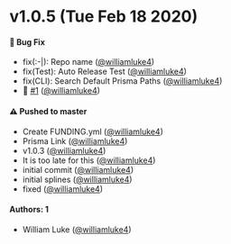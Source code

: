 # v1.0.5 (Tue Feb 18 2020)

#### 🐛  Bug Fix

- fix(:-|): Repo name  ([@williamluke4](https://github.com/williamluke4))
- fix(Test): Auto Release Test  ([@williamluke4](https://github.com/williamluke4))
- fix(CLI): Search Default Prisma Paths  ([@williamluke4](https://github.com/williamluke4))
- 🐉 [#1](https://github.com/williamluke4/prisma-viewer/pull/1) ([@williamluke4](https://github.com/williamluke4))

#### ⚠️  Pushed to master

- Create FUNDING.yml  ([@williamluke4](https://github.com/williamluke4))
- Prisma Link  ([@williamluke4](https://github.com/williamluke4))
- v1.0.3  ([@williamluke4](https://github.com/williamluke4))
- It is too late for this  ([@williamluke4](https://github.com/williamluke4))
- initial commit  ([@williamluke4](https://github.com/williamluke4))
- initial splines  ([@williamluke4](https://github.com/williamluke4))
- fixed  ([@williamluke4](https://github.com/williamluke4))

#### Authors: 1

- William Luke ([@williamluke4](https://github.com/williamluke4))